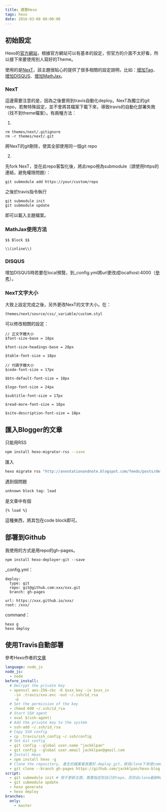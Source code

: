 ```yaml
---
title: 建置Hexo
tags: hexo
date: 2016-03-08 08:00:00
---
```

## 初始設定
Hexo的[官方網站](https://hexo.io/zh-tw/)，根據官方網站可以有基本的設定，但官方的介面不太好看，所以接下來要使用別人寫好的Theme。
<!-- more -->

使用的是[NexT](http://theme-next.iissnan.com/getting-started.html)，該主題很貼心的提供了很多相關的設定說明，比如：[增加Tag](http://theme-next.iissnan.com/theme-settings.html#tags-page)、[增加DISQUS](http://theme-next.iissnan.com/third-party-services.html#disqus)、[增加MathJax](http://theme-next.iissnan.com/third-party-services.html#mathjax)。

### NexT
這邊需要注意的是，因為之後要用到travis自動化deploy。NexT為獨立的git repo，若無特殊設定，並不會將其檔案下載下來，導致travis的自動化部署失敗（找不到theme檔案）。有兩種方法：

1.
```
rm themes/next/.gitignore
rm -r themes/next/.git
```
將NexT的git刪除，使其全部使用同一個git repo

2.
先fork NexT，並在此repo客製化後，將此repo視為submodule（請使用https的連結，避免權限問題）：
```
git submodule add https://your/custom/repo
```
之後於travis指令執行
```
git submodule init
git submodule update
```
即可以載入主題檔案。

### MathJax使用方法
```
$$ Block $$

\\(inline\\)
```

### DISQUS
增加DISQUS時若要在local預覽，到_config.yml將url更改成localhost:4000（[參考](http://www.codeblocq.com/2015/12/Add-Disqus-comments-in-Hexo/)）。

### NexT文字大小
大致上設定完成之後，另外更改NexT的文字大小。在：
```
themes/next/source/css/_variable/custom.styl
```
可以修改相關的設定：
```
// 正文字體大小
$font-size-base = 18px

$font-size-headings-base = 28px

$table-font-size = 18px

// 代碼字體大小
$code-font-size = 17px

$btn-default-font-size = 18px

$logo-font-size = 24px

$subtitle-font-size = 17px

$read-more-font-size = 18px

$site-description-font-size = 18px

```

## 匯入Blogger的文章

只能用RSS
``` bash
npm install hexo-migrator-rss --save
```

匯入
``` bash
hexo migrate rss "http://annotationandnote.blogspot.com/feeds/posts/default?alt=rss&max-results=1000000"
```

遇到個問題
``` bash
unknown block tag: load
```

是文章中有個
```
{% load %}
```
這種東西，將其包在code block即可。

## 部署到Github

我使用的方式是用repo的gh-pages。

```
npm install hexo-deployer-git --save
```

_config.yml：
```
deploy:
  type: git
  repo: git@github.com:xxx/xxx.git
  branch: gh-pages
```

```
url: https://xxx.github.io/xxx/
root: /xxx/
```

command：
```
hexo g
hexo deploy
```

## 使用Travis自動部署

參考Hexo作者的[文章](https://zespia.tw/blog/2015/01/21/continuous-deployment-to-github-with-travis/)

``` yml
language: node_js
node_js:
  - node
before_install:
  # Decrypt the private key
  - openssl aes-256-cbc -K $xxx_key -iv $xxx_iv
    -in .travis/xxx.enc -out ~/.ssh/id_rsa
    -d
  # Set the permission of the key
  - chmod 600 ~/.ssh/id_rsa
  # Start SSH agent
  - eval $(ssh-agent)
  # Add the private key to the system
  - ssh-add ~/.ssh/id_rsa
  # Copy SSH config
  - cp .travis/ssh_config ~/.ssh/config
  # Set Git config
  - git config --global user.name "jackklpan"
  - git config --global user.email jackklpan@gmail.com
  # Install Hexo
  - npm install hexo -g
  # Clone the repository, 產生的檔案會放置於.deploy_git，將其clone下來使commit一致，避免git force update
  - git clone --branch gh-pages https://github.com/jackklpan/hexo-blog.git .deploy_git
script:
  - git submodule init # 用于更新主题，需要指定到自己的repo，否则会clone最新NexT主题，客製化的部分會消失
  - git submodule update
  - hexo generate
  - hexo deploy
branches:
  only:
    - master
```
